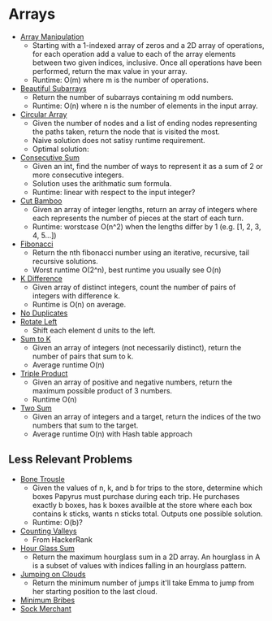 # Arrays

* [Array Manipulation](arrayManipulation.py)
    * Starting with a 1-indexed array of zeros and a 2D array of operations, for each operation add a value to each of the array elements between two given indices, inclusive. Once all operations have been performed, return the max value in your array.
    * Runtime: O(m) where m is the number of operations.
* [Beautiful Subarrays](beautifulSubarrays.py)
    * Return the number of subarrays containing m odd numbers.
    * Runtime: O(n) where n is the number of elements in the input array.
* [Circular Array](circular_array.py)
	* Given the number of nodes and a list of ending nodes representing the paths taken, return the node that is visited the most.
	* Naive solution does not satisy runtime requirement.
	* Optimal solution:
* [Consecutive Sum](consecutive_sum.py)
	* Given an int, find the number of ways to represent it as a sum of 2 or more consecutive integers.
	* Solution uses the arithmatic sum formula.
	* Runtime: linear with respect to the input integer?
* [Cut Bamboo](cut_bamboo.py)
	* Given an array of integer lengths, return an array of integers where each represents the number of pieces at the start of each turn.
	* Runtime: worstcase O(n^2) when the lengths differ by 1 (e.g. [1, 2, 3, 4, 5...]) 
* [Fibonacci](fibonacci.py)
	* Return the nth fibonacci number using an iterative, recursive, tail recursive solutions.
	* Worst runtime O(2^n), best runtime you usually see O(n)
* [K Difference](kDifference.py)
	* Given array of distinct integers, count the number of pairs of integers with difference k.
	* Runtime is O(n) on average.
* [No Duplicates](no_duplicates.py)
* [Rotate Left](rotLeft.py)
	* Shift each element d units to the left.
* [Sum to K](sum_to_k.py)
	* Given an array of integers (not necessarily distinct), return the number of pairs that sum to k.
	* Average runtime O(n)
* [Triple Product](triple_product)
	* Given an array of positive and negative numbers, return the maximum possible product of 3 numbers.
	* Runtime O(n)
* [Two Sum](two_sum.py)
	* Given an array of integers and a target, return the indices of the two numbers that sum to the target.
	* Average runtime O(n) with Hash table approach

## Less Relevant Problems
* [Bone Trousle](bonetrousle.py)
    * Given the values of n, k, and b for trips to the store, determine which boxes Papyrus must purchase during each trip. He purchases exactly b boxes, has k boxes availble at the store where each box contains k sticks, wants n sticks total. Outputs one possible solution.
    * Runtime: O(b)?
* [Counting Valleys](countingValleys.py)
	* From HackerRank
* [Hour Glass Sum](hourGlassSum.py)
	* Return the maximum hourglass sum in a 2D array. An hourglass in A is a subset of values with indices falling in an hourglass pattern.
* [Jumping on Clouds](jumpingOnClouds.py)
	* Return the minimum number of jumps it'll take Emma to jump from her starting position to the last cloud.
* [Minimum Bribes](minimumBribes.py)
* [Sock Merchant](sockMerchant.py)